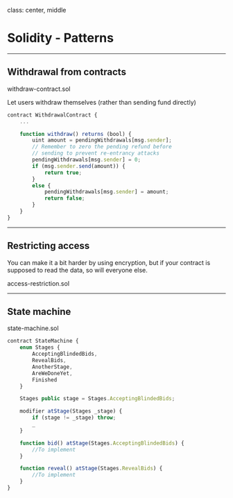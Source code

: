 class: center, middle
# Solidity - Patterns

---
## Withdrawal from contracts
withdraw-contract.sol

Let users withdraw themselves (rather than sending fund directly)

```Javascript
contract WithdrawalContract {
    ...

    function withdraw() returns (bool) {
        uint amount = pendingWithdrawals[msg.sender];
        // Remember to zero the pending refund before
        // sending to prevent re-entrancy attacks
        pendingWithdrawals[msg.sender] = 0;
        if (msg.sender.send(amount)) {
            return true;
        }
        else {
            pendingWithdrawals[msg.sender] = amount;
            return false;
        }
    }
}
```

---
## Restricting access
You can make it a bit harder by using encryption, but if your contract is supposed to read the data, so will everyone else.

access-restriction.sol

---
## State machine
state-machine.sol

```Javascript
contract StateMachine {
    enum Stages {
        AcceptingBlindedBids,
        RevealBids,
        AnotherStage,
        AreWeDoneYet,
        Finished
    }

    Stages public stage = Stages.AcceptingBlindedBids;

    modifier atStage(Stages _stage) {
        if (stage != _stage) throw;
        _
    }

    function bid() atStage(Stages.AcceptingBlindedBids) {
        //To implement
    }

    function reveal() atStage(Stages.RevealBids) {
        //To implement
    }
}
```
